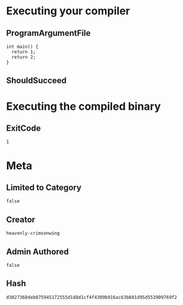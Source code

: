 # Executing your compiler

## ProgramArgumentFile

```
int main() {
  return 1;
  return 2;
}
```

## ShouldSucceed

# Executing the compiled binary

## ExitCode

```
1
```

# Meta

## Limited to Category

```
false
```

## Creator

```
heavenly-crimsonwing
```

## Admin Authored

```
false
```

## Hash

```
d3027368deb075945172555d1d8d1cf4f4309b916ac63b601d95d553909769f2
```
